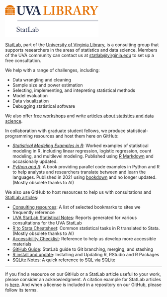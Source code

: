 <img alt="UVA StatLab's logo, identifying StatLab as part of UVA Library" width="300" src="https://raw.githubusercontent.com/uvastatlab/.github/main/profile/StatLab_logo_white_background.png"/>

[StatLab](https://library.virginia.edu/data/statlab), part of the [University of Virginia Library](https://www.library.virginia.edu/), is a consulting group that supports researchers in the areas of statistics and data science. Members of the UVA community can contact us at statlab@virginia.edu to set up a free consultation.

We help with a range of challenges, including:

- Data wrangling and cleaning
- Sample size and power estimation
- Selecting, implementing, and intepreting statistical methods
- Model evaluation
- Data visualization
- Debugging statistical software

We also offer [free workshops](https://library.virginia.edu/data/training) and write [articles about statistics and data science](https://library.virginia.edu/data/articles).

In collaboration with graduate student fellows, we produce statistical-programming resources and host them here on GitHub:

- [_Statistical Modeling Examples in R_](https://uvastatlab.github.io/sme/): Worked examples of statistical modeling in R, including linear regression, logistic regression, count modeling, and multilevel modeling. Published using [R Markdown](https://rmarkdown.rstudio.com/lesson-13.html) and occasionally updated.
- [_Python and R_](https://uvastatlab.github.io/Python_and_R/): A book providing parallel code examples in Python and R to help analysts and researchers translate between and learn the languages. Published in 2021 using [bookdown](https://bookdown.org/yihui/bookdown/) and no longer updated. (Mostly obsolete thanks to AI)

We also use GitHub to host resources to help us with consultations and [StatLab articles](https://library.virginia.edu/data/articles):

- [Consulting resources](https://github.com/uvastatlab/consulting_resources): A list of selected bookmarks to sites we frequently reference
- [UVA StatLab Statistical Notes](https://uvastatlab.github.io/statistical_notes/): Reports generated for various consultations for the UVA StatLab
- [R to Stata Cheatsheet](https://uvastatlab.github.io/R_to_Stata/): Common statistical tasks in R translated to Stata. (Mostly obsolete thanks to AI)
- [Accessibility Checklist](https://github.com/uvastatlab/accessibility_checklist): Reference to help us develop more accessible materials
- [GitHub Guide](https://github.com/uvastatlab/git_guide): StatLab guide to Git branching, merging, and stashing
- [R install and update](https://uvastatlab.github.io/install_r/): Installing and Updating R, RStudio and R Packages
- [SQLite Notes](https://clayford.github.io/sqlite_notes/): A quick reference to SQL via SQLite

---

If you find a resource on our GitHub or a StatLab article useful to your work, please consider an acknowledgment. A citation example for StatLab articles is [here](https://library.virginia.edu/data/statlab/acknowledgments). And when a license is included in a repository on our GitHub, please follow its terms.
